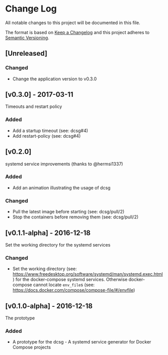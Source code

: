 # Change Log
All notable changes to this project will be documented in this file.

The format is based on [Keep a Changelog](http://keepachangelog.com/)
and this project adheres to [Semantic Versioning](http://semver.org/).

## [Unreleased]

### Changed
- Change the application version to v0.3.0

## [v0.3.0] - 2017-03-11

Timeouts and restart policy

### Added
- Add a startup timeout (see: dcsg#4)
- Add restart-policy (see: dcsg#4)

## [v0.2.0]

systemd service improvements (thanks to @hermsi1337)

### Added
- Add an animation illustrating the usage of dcsg

### Changed
- Pull the latest image before starting (see: dcsg/pull/2)
- Stop the containers before removing them (see: dcsg/pull/2)

## [v0.1.1-alpha] - 2016-12-18

Set the working directory for the systemd services

### Changed
- Set the working directory (see: https://www.freedesktop.org/software/systemd/man/systemd.exec.html) for the docker-compose systemd services. Otherwise docker-compose cannot locate `env_file`s (see: https://docs.docker.com/compose/compose-file/#/envfile)

## [v0.1.0-alpha] - 2016-12-18

The prototype

### Added
- A prototype for the dcsg - A systemd service generator for Docker Compose projects
